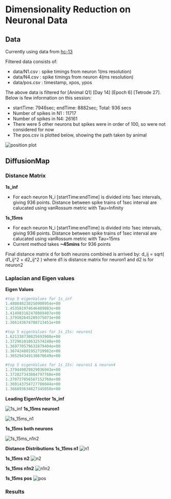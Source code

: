 # Dimensionality Reduction on Neuronal Data

## Data

Currently using data from [hc-13](https://crcns.org/data-sets/hc/hc-13/about-hc-13)

Filtered data consists of:
- data/N1.csv : spike timings from neuron 1(ms resolution)
- data/N4.csv : spike timings from neuron 4(ms resolution)
- data/pos.csv : timestamp, xpos, ypos

The above data is filtered for \[Animal Q1\] \[Day 14\] \[Epoch 6\] \[Tetrode 27\]. Below is few information on this session:
- startTime: 7946sec; endTime: 8882sec; Total: 936 secs
- Number of spikes in N1 : 11717
- Number of spikes in N4: 26161
- There were 5 other neurons but spikes were in order of 100, so were not considered for now
- The pos.csv is plotted below, showing the path taken by animal

![position plot](https://github.com/RevantBabu/neuro/blob/master/position_plot.png?raw=true)

## DiffusionMap

### Distance Matrix

__1s_inf__

- For each neuron N_i \[startTime:endTime\] is divided into 1sec intervals, giving 936 points. Distance between spike trains of 1sec interval are calucated using vanRossum metric with Tau=Infinity

__1s_15ms__

- For each neuron N_i \[startTime:endTime\] is divided into 1sec intervals, giving 936 points. Distance between spike trains of 1sec interval are calucated using vanRossum metric with Tau=15ms
- Current method takes __~45mins__ for 936 points

 
 Final distance matrix d for both neurons combined is arrived by: 
    d_ij = sqrt( d1_ij^2 + d2_ij^2 )
 where d1 is distance matrix for neuron1 and d2 is for neuron2
 
 ### Laplacian and Eigen values
 **Eigen Values**
```python
#top 5 eigenValues for 1s_inf
1.480848230250900954e+00
1.453581974646489083e+00
1.414983182478089407e+00
1.379302645289375073e+00
1.366143674708713451e+00

#top 5 eigenValues for 1s_15s: neuron1
1.621338730825693908e+00
1.372961018632574248e+00
1.369770579632879404e+00
1.367424801952719982e+00
1.365294349138670649e+00

#top 5 eigenValues for 1s_15s: neuron1 & neuron4
1.379449029829036943e+00
1.372827343884797768e+00
1.370727056567152768e+00
1.369143754727786044e+00
1.366893634827345050e+00
```

**Leading EigenVector**
**1s_inf**

![1s_inf](https://github.com/RevantBabu/neuro/blob/master/results/1s_inf/leadingVector.png?raw=true)
**1s_15ms neuron1**

![1s_15ms_n1](https://github.com/RevantBabu/neuro/blob/master/results/1s_15ms/n1/leadingVector.png?raw=true)

**1s_15ms both neurons**

![1s_15ms_n1n2](https://github.com/RevantBabu/neuro/blob/master/results/1s_15ms/n1n2/leadingVector.png?raw=true)

**Distance Distributions**
**1s_15ms n1**
![n1](https://github.com/RevantBabu/neuro/blob/master/results/distances/distance_distribution_n1.png?raw=true)

**1s_15ms n2**
![n2](https://github.com/RevantBabu/neuro/blob/master/results/distances/distance_distribution_n2.png?raw=true)

**1s_15ms n1n2**
![n1n2](https://github.com/RevantBabu/neuro/blob/master/results/distances/distance_distribution_n1n2.png?raw=true)

**1s_15ms pos**
![pos](https://github.com/RevantBabu/neuro/blob/master/results/distances/distance_distribution_pos.png?raw=true)
 ### Results
